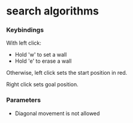 # search algorithms

### Keybindings

With left click:
- Hold 'w' to set a wall
- Hold 'e' to erase a wall

Otherwise, left click sets the start position in red.

Right click sets goal position.


### Parameters

- Diagonal movement is not allowed
